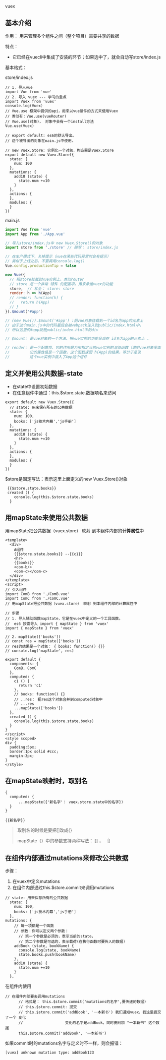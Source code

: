vuex

## 基本介绍

作用： 用来管理多个组件之间（整个项目）需要共享的数据

特点：

- 它已经在vuecli中集成了安装的环节；如果选中了，就会自动写store/index.js



基本格式：

store/index.js

```
// 1. 导入vue
import Vue from 'vue'
// 2. 导入 vuex --- 学习的重点
import Vuex from 'vuex'
console.log(Vuex)
// Vue.use 框架中提供的api，用来以vue插件的方式来使用Vuex
// 类似有：Vue.use(vueRouter)
// Vue.use(对象)， 对象中会有一个install方法
Vue.use(Vuex)

// export default: es6的默认导出。
// 这个被导出的对象在main.js中使用.

// new Vuex.Store: 实例化一个对象，构造器是Vuex.Store
export default new Vuex.Store({
  state: {
    num: 100
  },
  mutations: {
    add10 (state) {
      state.num +=10
    }
  },
  actions: {
  },
  modules: {
  }
})

```

main.js

```javascript
import Vue from 'vue'
import App from './App.vue'

// 导入store/index.js中 new Vuex.Store()的对象
import store from './store' // 简写： store/index.js

// 在生产模式下，关掉提示（vue在某些代码异常时会有提示）
// 类似于上线之后，不要再用console.log()
Vue.config.productionTip = false

new Vue({
  // 把store挂载到Vue实例上。类似router
  // store 是一个非常 特殊 的配置项，用来承担vuex的功能
  store,  // 写全： store: store
  render: h => h(App)
  // render: function(h) {
  //   return h(App)
  // }
}).$mount('#app')

// (new Vue()).$mount('#app') :把vue对象挂载到一个id名为app的元素上
// 由于这个main.js中的代码最后会被webpack注入到public/index.html中，
// 所以这里的#app就是public/index.html中的div

// $mount: 是vue对象的一个方法，把vue实例的功能呈现在 id名为app的元素上 。

// render: 是一个配置项，它的作用是为用指定当前vue实例的渲染函数（说明vue对象里面有什么东西）
//         它的属性值是一个函数，这个函数返回 h(App)的结果，等价于是说
//         这个vue实例中装入了App这个组件
```



## 定义并使用公共数据-state



- 在state中设置初始数据
- 在任意组件中通过：this.$store.state.数据项名来访问

```
export default new Vuex.Store({
  // state: 用来保存所有的公共数据
  state: {
    num: 100,
    books: ['js技术内幕','js手册']
  },
  mutations: {
    add10 (state) {
      state.num +=10
    }
  },
  actions: {
  },
  modules: {
  }
})
```

$store是固定写法：表示这里上面定义的new Vuex.Store()对象

```
 {{$store.state.books}}
 created () {
    console.log(this.$store.state.books)
  }
```



## 用mapState来使用公共数据

用mapState把公共数据（vuex.store） 映射 到本组件内部的**计算属性**中

```
<template>
  <div>
    A组件
    {{$store.state.books}} --{{c1}}
    <hr>
    {{books}}
    <com-b/>
    <com-c></com-c>
  </div>
</template>
<script>
// 引入组件
import ComB from './ComB.vue'
import ComC from './ComC.vue'
// 用mapState把公共数据（vuex.store） 映射 到本组件内部的计算属性中

// 步骤
// 1. 导入辅助函数mapState，它是在vuex中定义的一个工具函数。
//  es6 按需导入 import { mapState } from 'vuex' 
import { mapState } from 'vuex'

// 2. mapState(['books'])
// const res = mapState(['books'])
// res的结果是一个对象： { books: function() {}}
// console.log('mapState', res)

export default {
  components: {
    ComB, ComC
  },
  computed: {
    c1 () {
      return 'c1'
    },
    // books: function() {}
    // ..res： 把res这个对象合并到computed对象中
    // ...res
    ...mapState(['books'])
  },
  created () {
    console.log(this.$store.state.books)
  }
}
</script>
<style scoped>
div {
  padding:5px;
  border:1px solid #ccc;
  margin:3px;
}
</style>
```

## 在mapState映射时，取别名

```
{
  computed: {
      ...mapState({'新名字'： vuex.store.state中的名字})
  }
}
```



```
{{新名字}}
```

> 取别名的时候是要把[]改成{}
>
> mapState（）中的参数支持两种写法： [] ， ｛｝



## 在组件内部通过mutations来修改公共数据

步骤：

1. 在vuex中定义mutations
2. 在组件内部通过this.$store.commit来调用mutations



```
// state: 用来保存所有的公共数据
  state: {
    num: 100,
    books: ['js技术内幕','js手册']
  },
mutations: {
    // 每一项都是一个函数
    // 参数：你可以定义两个参数：
      // 第一个参数是必须的，表示当前的state，
      // 第二个参数是可选的，表示载荷(在执行函数时要传入的数据)
    addBook (state, bookName) {
      console.log(state, bookName)
      state.books.push(bookName)
    },
    add10 (state) {
      state.num +=10
    }
  },
```



在组件内使用

```
// 在组件内部要去调用mutations
      // 格式是： this.$store.commit('mutations的名字',要传递的数据)
      // this.$store.commit: 提交
      // this.$store.commit('addBook', '一本新书') 我们通知vuex，我这里提交了一个 变化
      //                   变化的名字是addBook，同时要附加 "一本新书" 这个数据
      this.$store.commit('addBook', '一本新书')
```

如果commit时的mutations名字与定义时不一样，则会报错：

```
[vuex] unknown mutation type: addBook123
```


